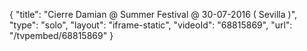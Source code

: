 {
    "title": "Cierre Damian @ Summer Festival @ 30-07-2016 ( Sevilla )",
    "type": "solo",
    "layout": "iframe-static",
    "videoId": "68815869",
    "url": "\/tvpembed\/68815869"
}